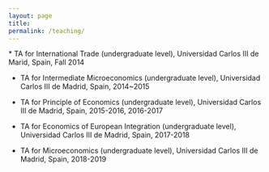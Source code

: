 ```yaml
---
layout: page
title: 
permalink: /teaching/
---
```

<html>
<head>
<!-- Global site tag (gtag.js) - Google Analytics -->
<script async src="https://www.googletagmanager.com/gtag/js?id=UA-123587654-1"></script>
<script>
  window.dataLayer = window.dataLayer || [];
  function gtag(){dataLayer.push(arguments);}
  gtag('js', new Date());

  gtag('config', 'UA-123587654-1');
</script>
</head>
</html>
* TA for International Trade (undergraduate level), Universidad Carlos III de Marid, Spain, Fall 2014

* TA for Intermediate Microeconomics (undergraduate level), Universidad Carlos III de Madrid, Spain, 2014~2015

* TA for Principle of Economics (undergraduate level), Universidad Carlos III de Madrid, Spain, 2015-2016, 2016-2017

* TA for Economics of European Integration (undergraduate level), Universidad Carlos III de Madrid, Spain, 2017-2018

* TA for Microeconomics (undergraduate level), Universidad Carlos III de Madrid, Spain, 2018-2019
